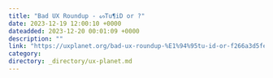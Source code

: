 ```yaml
---
title: "Bad UX Roundup - ᔕTu¶iD or ?"
date: 2023-12-19 12:00:10 +0000
dateadded: 2023-12-20 00:01:09 +0000
description: ""
link: "https://uxplanet.org/bad-ux-roundup-%E1%94%95tu-id-or-f266a3d5fef5?source=rss----819cc2aaeee0---4"
category:
directory: _directory/ux-planet.md
---
```

